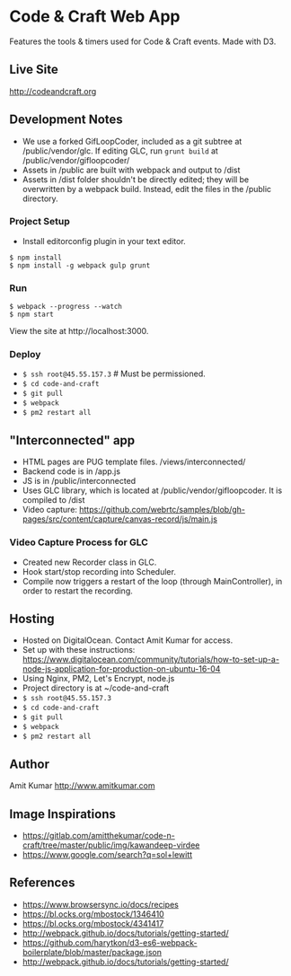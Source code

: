 # Code & Craft Web App
Features the tools & timers used for Code & Craft events. Made with D3.


## Live Site
http://codeandcraft.org 


## Development Notes

- We use a forked GifLoopCoder, included as a git subtree at /public/vendor/glc. If editing GLC, run `grunt build` at /public/vendor/gifloopcoder/
- Assets in /public are built with webpack and output to /dist
- Assets in /dist folder shouldn't be directly edited; they will be overwritten by a webpack build. Instead, edit the files in the /public directory.



### Project Setup

- Install editorconfig plugin in your text editor.

``` shell
$ npm install
$ npm install -g webpack gulp grunt
```

### Run

``` shell
$ webpack --progress --watch
$ npm start
```
View the site at http://localhost:3000.

### Deploy
- `$ ssh root@45.55.157.3` # Must be permissioned.
- `$ cd code-and-craft`
- `$ git pull`
- `$ webpack`
- `$ pm2 restart all`

## "Interconnected" app 

- HTML pages are PUG template files. /views/interconnected/
- Backend code is in /app.js
- JS is in /public/interconnected
- Uses GLC library, which is located at /public/vendor/gifloopcoder. It is compiled to /dist
- Video capture: https://github.com/webrtc/samples/blob/gh-pages/src/content/capture/canvas-record/js/main.js


### Video Capture Process for GLC
- Created new Recorder class in GLC.
- Hook start/stop recording into Scheduler. 
- Compile now triggers a restart of the loop (through MainController), in order to restart the recording.


## Hosting
- Hosted on DigitalOcean. Contact Amit Kumar for access.
- Set up with these instructions: https://www.digitalocean.com/community/tutorials/how-to-set-up-a-node-js-application-for-production-on-ubuntu-16-04
- Using Nginx, PM2, Let's Encrypt, node.js
- Project directory is at ~/code-and-craft
- `$ ssh root@45.55.157.3`
- `$ cd code-and-craft`
- `$ git pull`
- `$ webpack`
- `$ pm2 restart all`


## Author
Amit Kumar
http://www.amitkumar.com


## Image Inspirations
- https://gitlab.com/amitthekumar/code-n-craft/tree/master/public/img/kawandeep-virdee
- https://www.google.com/search?q=sol+lewitt


## References
- https://www.browsersync.io/docs/recipes
- https://bl.ocks.org/mbostock/1346410
- https://bl.ocks.org/mbostock/4341417
- http://webpack.github.io/docs/tutorials/getting-started/
- https://github.com/harytkon/d3-es6-webpack-boilerplate/blob/master/package.json
- http://webpack.github.io/docs/tutorials/getting-started/



